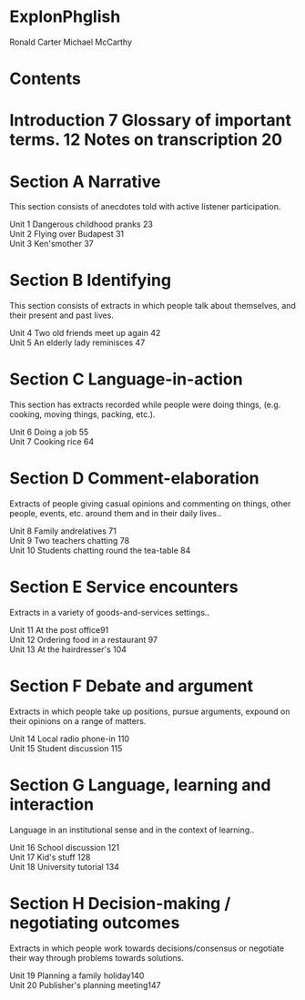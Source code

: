 # ExplonPhglish

Ronald Carter Michael McCarthy

# Contents

# Introduction 7 Glossary of important terms. 12 Notes on transcription 20

# Section A Narrative

This section consists of anecdotes told with active listener participation.

Unit 1 Dangerous childhood pranks 23   
Unit 2 Flying over Budapest 31   
Unit 3 Ken'smother  37

# Section B Identifying

This section consists of extracts in which people talk about themselves, and their present and past lives.

Unit 4 Two old friends meet up again 42   
Unit 5 An elderly lady reminisces 47

# Section C Language-in-action

This section has extracts recorded while people were doing things, (e.g. cooking, moving things, packing, etc.).

Unit 6 Doing a job 55   
Unit 7 Cooking rice 64

# Section D Comment-elaboration

Extracts of people giving casual opinions and commenting on things, other people, events, etc. around them and in their daily lives..

Unit 8 Family andrelatives  71   
Unit 9 Two teachers chatting 78   
Unit 10 Students chatting round the tea-table 84

# Section E Service encounters

Extracts in a variety of goods-and-services settings..

Unit 11 At the post office91   
Unit 12 Ordering food in a restaurant 97   
Unit 13 At the hairdresser's 104

# Section F Debate and argument

Extracts in which people take up positions, pursue arguments, expound on their opinions on a range of matters.

Unit 14 Local radio phone-in 110   
Unit 15 Student discussion  115

# Section G Language, learning and interaction

Language in an institutional sense and in the context of learning..

Unit 16 School discussion 121   
Unit 17 Kid's stuff 128   
Unit 18 University tutorial 134

# Section H Decision-making / negotiating outcomes

Extracts in which people work towards decisions/consensus or negotiate their way through problems towards solutions.

Unit 19 Planning a family holiday140   
Unit 20 Publisher's planning meeting147